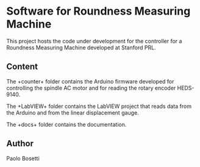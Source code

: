 Software for Roundness Measuring Machine
========================================

This project hosts the code under development for the controller for a Roundness Measuring Machine developed at Stanford PRL.

Content
-------
The +counter+ folder contains the Arduino firmware developed for controlling the spindle AC motor and for reading the rotary encoder HEDS-9140.

The +LabVIEW+ folder contains the LabVIEW project that reads data from the Arduino and from the linear displacement gauge.

The +docs+ folder contains the documentation.

Author
------
Paolo Bosetti